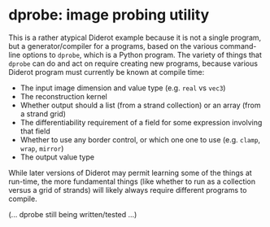 # dprobe: image probing utility

This is a rather atypical Diderot example because it is not a single program,
but a generator/compiler for a programs, based on the various command-line
options to `dprobe`, which is a Python program. The variety of things that
`dprobe` can do and act on require creating new programs, because various
Diderot program must currently be known at compile time:

* The input image dimension and value type (e.g. `real` vs `vec3`)
* The reconstruction kernel
* Whether output should a list (from a strand collection) or an array (from a strand grid)
* The differentiability requirement of a field for some expression involving that field
* Whether to use any border control, or which one one to use (e.g. `clamp`, `wrap`, `mirror`)
* The output value type

While later versions of Diderot may permit learning some of the things at
run-time, the more fundamental things (like whether to run as a collection versus a grid
of strands) will likely always require different programs to compile.

(... dprobe still being written/tested ...)
